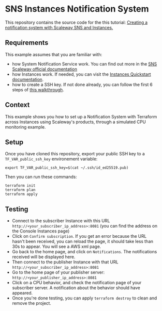 # SNS Instances Notification System

This repository contains the source code for the this tutorial: [Creating a notification system with Scaleway SNS and Instances.](https://www.scaleway.com/en/docs/tutorials/sns-instances-notification-system)

## Requirements

This example assumes that you are familiar with:

- how System Notification Service work. You can find out more in the [SNS Scaleway official documentation](https://www.scaleway.com/en/docs/serverless/messaging/quickstart/)
- how Instances work. If needed, you can visit the [Instances Quickstart documentation](https://www.scaleway.com/en/docs/compute/instances/quickstart/).
- how to create a SSH key. If not done already, you can follow the first 6 steps of [this walkthrough](https://www.scaleway.com/en/docs/identity-and-access-management/organizations-and-projects/how-to/create-ssh-key/#how-to-upload-the-public-ssh-key-to-the-scaleway-interface).

## Context

This example shows you how to set up a Notification System with Terraform across Instances using Scaleway's products, through a simulated CPU monitoring example.

## Setup

Once you have cloned this repository, export your public SSH key to a `TF_VAR_public_ssh_key` environement variable:

```
export TF_VAR_public_ssh_key=$(cat ~/.ssh/id_ed25519.pub)
```

Then you can run these commands:

```console
terraform init
terraform plan
terraform apply
```

## Testing

- Connect to the subscriber Instance with this URL ```http://<your_subscriber_ip_address>:8081``` (you can find the address on the Console Instances page)
- Click on `Confirm subscription`. If you get an error because the URL hasn't been received, you can reload the page, it should take less than 30s to appear. You will see a AWS xml page.
- Go back to the home page, and click on `Notifications`. The notifications received will be displayed here.
- Then connect to the publisher Instance with that URL ```http://<your_subscriber_ip_address>:8081```
- Go to the home page of your publisher server: ```http://<your_publisher_ip_address>:8081```
- Click on a CPU behavior, and check the notification page of your subscriber server. A notification about the behavior should have appeared.
- Once you're done testing, you can apply `terraform destroy` to clean and remove the project.
